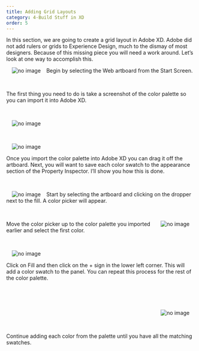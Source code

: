 ```yaml
---
title: Adding Grid Layouts
category: 4-Build Stuff in XD
order: 5
---
```


In this section, we are going to create a grid layout in Adobe XD. Adobe did not add rulers or grids to Experience Design, much to the dismay of most designers. Because of this missing piece you will need a work around. Let’s look at one way to accomplish this.


 <img style="padding: 0px 15px;float:left;" src="https://iwilfried.github.io/Adobe-XD-eBook/images/XD-GridLayout-01.png" alt="no image"/>  
 
Begin by selecting the Web artboard from the Start Screen.

&nbsp;   

The first thing you need to do is take a screenshot of the color palette so you can import it into Adobe XD.  

&nbsp;   

<img style="padding: 0px 15px;" src="https://iwilfried.github.io/Adobe-XD-eBook/images/XD-ColorPalette-02.png" alt="no image"/>  

&nbsp;   

<img style="padding: 0px 15px;float:left;" src="https://iwilfried.github.io/Adobe-XD-eBook/images/XD-ColorPalette-03.png" alt="no image"/>  

&nbsp;   

Once you import the color palette into Adobe XD you can drag it off the artboard.
Next, you will want to save each color swatch to the appearance section of the Property Inspector.
I’ll show you how this is done.  


&nbsp;   

<img style="padding: 0px 15px;float:left;" src="https://iwilfried.github.io/Adobe-XD-eBook/images/XD-ColorPalette-04.png" alt="no image"/>  

Start by selecting the artboard and clicking on the dropper next to the fill.
A color picker will appear.

&nbsp;   

<img style="padding: 0px 15px;float:right;" src="https://iwilfried.github.io/Adobe-XD-eBook/images/XD-ColorPalette-05.png" alt="no image"/>  

Move the color picker up to the color palette you imported earlier and select the first color.  

&nbsp;   


<img style="padding: 0px 15px;float:left;" src="https://iwilfried.github.io/Adobe-XD-eBook/images/XD-ColorPalette-06.png" alt="no image"/>

&nbsp;   

Click on Fill and then click on the + sign in the lower left corner.
This will add a color swatch to the panel.
You can repeat this process for the rest of the color palette.

&nbsp;   

&nbsp;   


<img style="padding: 0px 15px;float:right;" src="https://iwilfried.github.io/Adobe-XD-eBook/images/XD-ColorPalette-07.png" alt="no image"/>  


&nbsp;   

&nbsp;   

Continue adding each color from the palette until you have all the matching swatches.  

&nbsp;   

&nbsp;   